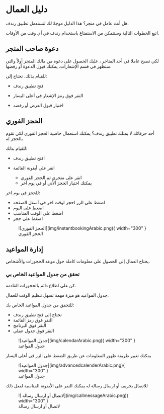 # دليل العمال

هل أنت عامل في متجر؟ هذا الدليل موجهٌ لك لتستعمل تطبيق رندف.

اتبع الخطوات التالية وستتمكن من الاستمتاع باستخدام رندف في أي وقت من الأوقات.

## دعوة صاحب المتجر

لكي تصبح عاملا في أحد المتاجر ، عليك الحصول على دعوة من مالك المتجر أولاً والتي ستظهر في قسم الإشعارات. يمكنك قبول الدعوة أو رفضها.

للقيام بذلك، تحتاج إلى:

- فتح تطبيق رندف

- النقر فوق رمز الإشعار في أعلى اليسار

- اختيار قبول العرض أو رفضه

## الحجز الفوري

أحد حرفائك لا يمتلك تطبيق رندف؟ يمكنك استعمال خاصية الحجز الفوري لكي تقوم بالحجز له

للقيام بذلك:

- افتح تطبيق رندف

- انقر على أيقونة القائمة
  - انقر على متجري ثم الحجز الفوري
  - يمكنك اختيار الحجز الأني أو في يوم اخر

للحجز في يوم اخر:

- اضغط على الزر احجز لوقت اخر في أسفل الصفحة
- اضغط على اليوم
- اضغط على الوقت المناسب
- اضغط على حجز

<figure markdown>
  ![الحجز الفوري](img/instantbookingArabic.png){ width="300" }
  <figcaption>الحجز الفوري</figcaption>
</figure>


## إدارة المواعيد

يحتاج العمال إلى الحصول على معلومات كاملة حول موعد الحجوزات والأشخاص.

### تحقق من جدول المواعيد الخاص بي

كن على اطلاع دائم بالحجوزات القادمة.

جدول المواعيد هو ميزة مهمة تسهل تنظيم الوقت للعمال.

للتحقق من جدول المواعيد الخاص بك:

- تحتاج إلى فتح تطبيق رندف
- النقر فوق رمز القائمة
- النقر فوق البرنامج
- النقر فوق جدول عملي

<figure markdown>
  ![جدول المواعيد](img/calendarArabic.png){ width="300" }
  <figcaption> جدول المواعيد</figcaption>
</figure>

يمكنك تغيير طريقة ظهور المعلومات عن طريق الضغط على الزر في أعلى اليسار

<figure markdown>
  ![جدول المواعيد](img/advancedcalenderArabic.png){ width="300" }
  <figcaption> جدول المواعيد</figcaption>
</figure>

للاتصال بحريف أو ارسال رسالة له يمكنك النقر على الأيقونة المناسبة لفعل ذلك

<figure markdown>
  ![ لاتصال أو ارسال رسالة](img/callmessageArabic.png){ width="300" }
  <figcaption> لاتصال أو ارسال رسالة</figcaption>
</figure>
